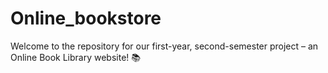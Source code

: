# Online_bookstore
 Welcome to the repository for our first-year, second-semester project – an Online Book Library website! 📚
